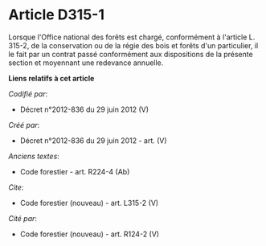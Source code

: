 # Article D315-1

Lorsque l'Office national des forêts est chargé, conformément à l'article L. 315-2, de la conservation ou de la régie des
bois et forêts d'un particulier, il le fait par un contrat passé conformément aux dispositions de la présente section et
moyennant une redevance annuelle.

**Liens relatifs à cet article**

_Codifié par_:

  - Décret n°2012-836 du 29 juin 2012 (V)

_Créé par_:

  - Décret n°2012-836 du 29 juin 2012 - art. (V)

_Anciens textes_:

  - Code forestier - art. R224-4 (Ab)

_Cite_:

  - Code forestier (nouveau) - art. L315-2 (V)

_Cité par_:

  - Code forestier (nouveau) - art. R124-2 (V)
